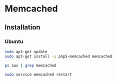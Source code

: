 # Memcached

## Installation

### Ubuntu

```sh
sudo apt-get update
sudo apt-get install -y php5-memcached memcached
```

```sh
ps aux | grep memcached
```

```sh
sudo service memcached restart
```
